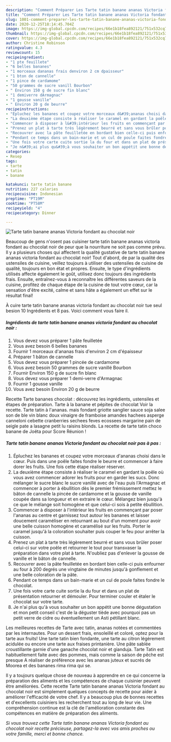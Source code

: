 ```yaml
---
description: "Comment Préparer Les Tarte tatin banane ananas Victoria fondant au chocolat noir"
title: "Comment Préparer Les Tarte tatin banane ananas Victoria fondant au chocolat noir"
slug: 1001-comment-preparer-les-tarte-tatin-banane-ananas-victoria-fondant-au-chocolat-noir
date: 2020-12-25T18:14:45.704Z
image: https://img-global.cpcdn.com/recipes/66e1b18fea892121/751x532cq70/tarte-tatin-banane-ananas-victoria-fondant-au-chocolat-noir-photo-principale-de-la-recette.jpg
thumbnail: https://img-global.cpcdn.com/recipes/66e1b18fea892121/751x532cq70/tarte-tatin-banane-ananas-victoria-fondant-au-chocolat-noir-photo-principale-de-la-recette.jpg
cover: https://img-global.cpcdn.com/recipes/66e1b18fea892121/751x532cq70/tarte-tatin-banane-ananas-victoria-fondant-au-chocolat-noir-photo-principale-de-la-recette.jpg
author: Christine Robinson
ratingvalue: 4.3
reviewcount: 15
recipeingredient:
- "1 pte feuillete"
- "6 belles bananes"
- "1 morceaux dananas frais denviron 2 cm dpaisseur"
- "1 bton de cannelle"
- "1 pince de cardamome"
- "50 grammes de sucre vanill Bourbon"
- " Environ 150 g de sucre fin blanc"
- "1 demiverre dArmagnac"
- "1 gousse vanille"
- " Environ 20 g de beurre"
recipeinstructions:
- "Épluchez les bananes et coupez votre morceaux d&#39;ananas choisi dans le cœur. Puis dans une poêle faites fondre le beurre et commencer à faire dorer les fruits. Une fois cette étape réaliser réserver."
- "La deuxième étape consiste à réaliser le caramel en gardant la poêle où vous avez commencer adorer les fruits pour en garder les sucs. Donc mélanger le sucre blanc le sucre vanillé avec de l&#39;eau puis l&#39;Armagnac et commencer à porter à ébullition dès le premier frémissement mettez le bâton de cannelle la pincée de cardamome et la gousse de vanille coupée dans sa longueur et en extraire le cœur. Mélangez bien jusqu&#39;à ce que le mélange soit homogène et que celui-ci sois à petite ébullition."
- "Commencer à disposer à l&#39;intérieur les fruits en commençant par poser l&#39;ananas au centre et garnissez tout autour les bananes et laisser doucement caraméliser en retournant au bout d&#39;un moment pour avoir une belle cuisson homogène et caramélisé sur les fruits. Porter le caramel jusqu&#39;à la coloration souhaiter puis couper le feu pour arrêter la cuisson."
- "Prenez un plat à tarte très légèrement beurré et sans vous brûler poser celui-ci sur votre poêle et retourner le tout pour transvaser la préparation dans votre plat à tarte. N&#39;oubliez pas d&#39;enlever la gousse de vanille et le bâton de cannelle."
- "Recouvrer avec la pâte feuilletée en bordant bien celle-ci puis enfourner au four à 200 degrés une vingtaine de minutes jusqu&#39;à gonflement et une belle coloration de la pâte."
- "Pendant ce temps dans un bain-marie et un cul de poule faites fondre le chocolat."
- "Une fois votre carte cuite sortie la du four et dans un plat de présentation retourner et démouler. Pour terminer couler et étaler le chocolat sur votre tarte."
- "Je n&#39;ai plus qu&#39;à vous souhaiter un bon appétit une bonne dégustation et mon petit conseil c&#39;est de la déguster tiède avec pourquoi pas un petit verre de cidre ou éventuellement un Asti pétillant blanc."
categories:
- Resep
tags:
- tarte
- tatin
- banane

katakunci: tarte tatin banane 
nutrition: 227 calories
recipecuisine: Indonesian
preptime: "PT19M"
cooktime: "PT58M"
recipeyield: "4"
recipecategory: Dinner

---
```



![Tarte tatin banane ananas Victoria fondant au chocolat noir](https://img-global.cpcdn.com/recipes/66e1b18fea892121/751x532cq70/tarte-tatin-banane-ananas-victoria-fondant-au-chocolat-noir-photo-principale-de-la-recette.jpg)

Beaucoup de gens n'osent pas cuisiner tarte tatin banane ananas victoria fondant au chocolat noir de peur que la nourriture ne soit pas comme prévu. Il y a plusieurs choses qui affectent la qualité gustative de tarte tatin banane ananas victoria fondant au chocolat noir! Tout d'abord, de par la qualité des ustensiles de cuisine, veillez toujours à utiliser des ustensiles de cuisine de qualité, toujours en bon état et propres. Ensuite, le type d'ingrédients utilisés affecte également le goût, utilisez donc toujours des ingrédients frais. Ensuite, entraînez-vous à reconnaître les différentes saveurs de la cuisine, profitez de chaque étape de la cuisine de tout votre cœur, car la sensation d'être excité, calme et sans hâte a également un effet sur le résultat final!

<!--inarticleads1-->

À cuire tarte tatin banane ananas victoria fondant au chocolat noir tue seul besion 10 Ingrédients et 8 pas. Voici comment vous faire il.

##### Ingrédients de tarte tatin banane ananas victoria fondant au chocolat noir :

1. Vous devez vous préparer 1 pâte feuilletée
1. Vous avez besoin 6 belles bananes
1. Fournir 1 morceaux d&#39;ananas frais d&#39;environ 2 cm d&#39;épaisseur
1. Préparer 1 bâton de cannelle
1. Vous devez vous préparer 1 pincée de cardamome
1. Vous avez besoin 50 grammes de sucre vanillé Bourbon
1. Fournir  Environ 150 g de sucre fin blanc
1. Vous devez vous préparer 1 demi-verre d&#39;Armagnac
1. Fournir 1 gousse vanille
1. Vous avez besoin  Environ 20 g de beurre


Recette Tarte bananes chocolat : découvrez les ingrédients, ustensiles et étapes de préparation. Tarte à la banane et pépites de chocolat Voir la recette. Tarte tatin à l&#39;ananas. mais fondant griotte sanglier sauce soja salee son de ble vin blanc doux vinaigre de framboise amandes hachees asperge canneloni cebette cranberries sechees feves ecossees margarine pain de seigle pate a lasagne petit lu raisins blonds. La recette de tarte tatin choco banane de Joëta pour Score Réunion ! 

<!--inarticleads2-->

##### Tarte tatin banane ananas Victoria fondant au chocolat noir pas à pas :

1. Épluchez les bananes et coupez votre morceaux d&#39;ananas choisi dans le cœur. Puis dans une poêle faites fondre le beurre et commencer à faire dorer les fruits. Une fois cette étape réaliser réserver.
1. La deuxième étape consiste à réaliser le caramel en gardant la poêle où vous avez commencer adorer les fruits pour en garder les sucs. Donc mélanger le sucre blanc le sucre vanillé avec de l&#39;eau puis l&#39;Armagnac et commencer à porter à ébullition dès le premier frémissement mettez le bâton de cannelle la pincée de cardamome et la gousse de vanille coupée dans sa longueur et en extraire le cœur. Mélangez bien jusqu&#39;à ce que le mélange soit homogène et que celui-ci sois à petite ébullition.
1. Commencer à disposer à l&#39;intérieur les fruits en commençant par poser l&#39;ananas au centre et garnissez tout autour les bananes et laisser doucement caraméliser en retournant au bout d&#39;un moment pour avoir une belle cuisson homogène et caramélisé sur les fruits. Porter le caramel jusqu&#39;à la coloration souhaiter puis couper le feu pour arrêter la cuisson.
1. Prenez un plat à tarte très légèrement beurré et sans vous brûler poser celui-ci sur votre poêle et retourner le tout pour transvaser la préparation dans votre plat à tarte. N&#39;oubliez pas d&#39;enlever la gousse de vanille et le bâton de cannelle.
1. Recouvrer avec la pâte feuilletée en bordant bien celle-ci puis enfourner au four à 200 degrés une vingtaine de minutes jusqu&#39;à gonflement et une belle coloration de la pâte.
1. Pendant ce temps dans un bain-marie et un cul de poule faites fondre le chocolat.
1. Une fois votre carte cuite sortie la du four et dans un plat de présentation retourner et démouler. Pour terminer couler et étaler le chocolat sur votre tarte.
1. Je n&#39;ai plus qu&#39;à vous souhaiter un bon appétit une bonne dégustation et mon petit conseil c&#39;est de la déguster tiède avec pourquoi pas un petit verre de cidre ou éventuellement un Asti pétillant blanc.


Les meilleures recettes de Tarte avec tatin, ananas notées et commentées par les internautes. Pour un dessert frais, ensoleillé et coloré, optez pour la tarte aux fruits! Une tarte tatin bien fondante, une tarte au citron légèrement acidulée ou encore une tarte aux fraises printanière. Une pâte sablée croustillante garnie d&#39;une ganache chocolat noir et gianduja. Tarte Tatin est habituellement faite avec des pommes, mais comme la saison de pêche est presque A réaliser de préférence avec les ananas juteux et sucrés de Moorea et des bananes rima rima qui se. 

<!--inarticleads1-->

<p>
Il y a toujours quelque chose de nouveau à apprendre en ce qui concerne la préparation des aliments et les compétences de chaque cuisinier peuvent être améliorées. Cette recette Tarte tatin banane ananas Victoria fondant au chocolat noir est simplement quelques concepts de recette pour aider à améliorer l'efficacité de votre chef. Il y a beaucoup plus de bonnes recettes et d'excellents cuisiniers les recherchent tout au long de leur vie. Une compréhension continue est la clé de l'amélioration constante des compétences en matière de préparation des aliments.
</p>

<p>
<i>Si vous trouvez cette Tarte tatin banane ananas Victoria fondant au chocolat noir recette précieuse, partagez-la avec vos amis proches ou votre famille, merci et bonne chance.</i>
</p>
